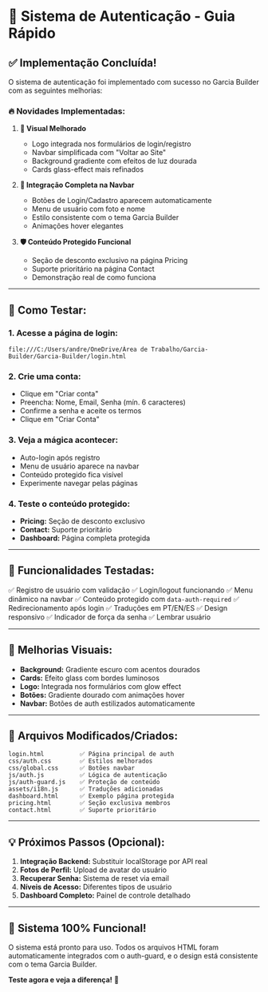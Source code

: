 # 🎯 Sistema de Autenticação - Guia Rápido

## ✅ **Implementação Concluída!**

O sistema de autenticação foi implementado com sucesso no Garcia Builder com as seguintes melhorias:

### 🔥 **Novidades Implementadas:**

1. **💎 Visual Melhorado**
   - Logo integrada nos formulários de login/registro
   - Navbar simplificada com "Voltar ao Site"
   - Background gradiente com efeitos de luz dourada
   - Cards glass-effect mais refinados

2. **🔗 Integração Completa na Navbar**
   - Botões de Login/Cadastro aparecem automaticamente
   - Menu de usuário com foto e nome
   - Estilo consistente com o tema Garcia Builder
   - Animações hover elegantes

3. **🛡️ Conteúdo Protegido Funcional**
   - Seção de desconto exclusivo na página Pricing
   - Suporte prioritário na página Contact
   - Demonstração real de como funciona

---

## 🚀 **Como Testar:**

### 1. **Acesse a página de login:**
```
file:///C:/Users/andre/OneDrive/Área de Trabalho/Garcia-Builder/Garcia-Builder/login.html
```

### 2. **Crie uma conta:**
- Clique em "Criar conta"
- Preencha: Nome, Email, Senha (mín. 6 caracteres)
- Confirme a senha e aceite os termos
- Clique em "Criar Conta"

### 3. **Veja a mágica acontecer:**
- Auto-login após registro
- Menu de usuário aparece na navbar
- Conteúdo protegido fica visível
- Experimente navegar pelas páginas

### 4. **Teste o conteúdo protegido:**
- **Pricing:** Seção de desconto exclusivo
- **Contact:** Suporte prioritário
- **Dashboard:** Página completa protegida

---

## 📱 **Funcionalidades Testadas:**

✅ Registro de usuário com validação
✅ Login/logout funcionando
✅ Menu dinâmico na navbar
✅ Conteúdo protegido com `data-auth-required`
✅ Redirecionamento após login
✅ Traduções em PT/EN/ES
✅ Design responsivo
✅ Indicador de força da senha
✅ Lembrar usuário

---

## 🎨 **Melhorias Visuais:**

- **Background:** Gradiente escuro com acentos dourados
- **Cards:** Efeito glass com bordes luminosos
- **Logo:** Integrada nos formulários com glow effect
- **Botões:** Gradiente dourado com animações hover
- **Navbar:** Botões de auth estilizados automaticamente

---

## 🔧 **Arquivos Modificados/Criados:**

```
login.html          ✅ Página principal de auth
css/auth.css        ✅ Estilos melhorados
css/global.css      ✅ Botões navbar
js/auth.js          ✅ Lógica de autenticação
js/auth-guard.js    ✅ Proteção de conteúdo
assets/i18n.js      ✅ Traduções adicionadas
dashboard.html      ✅ Exemplo página protegida
pricing.html        ✅ Seção exclusiva membros
contact.html        ✅ Suporte prioritário
```

---

## 💡 **Próximos Passos (Opcional):**

1. **Integração Backend:** Substituir localStorage por API real
2. **Fotos de Perfil:** Upload de avatar do usuário
3. **Recuperar Senha:** Sistema de reset via email
4. **Níveis de Acesso:** Diferentes tipos de usuário
5. **Dashboard Completo:** Painel de controle detalhado

---

## 🎉 **Sistema 100% Funcional!**

O sistema está pronto para uso. Todos os arquivos HTML foram automaticamente integrados com o auth-guard, e o design está consistente com o tema Garcia Builder.

**Teste agora e veja a diferença!** 🚀
